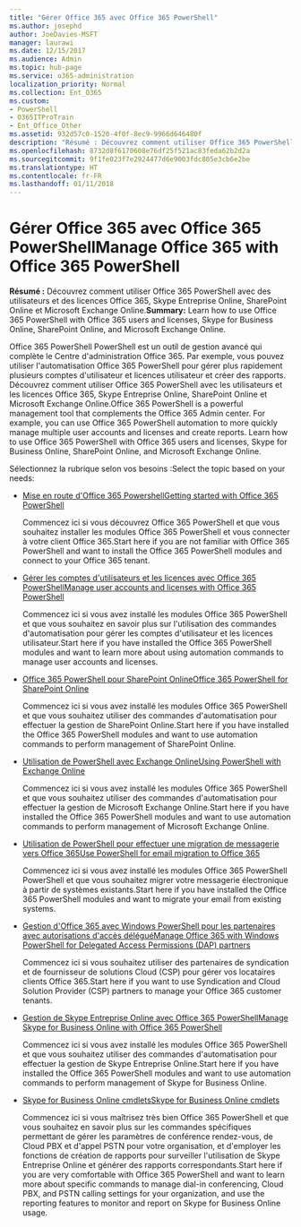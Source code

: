 ```yaml
---
title: "Gérer Office 365 avec Office 365 PowerShell"
ms.author: josephd
author: JoeDavies-MSFT
manager: laurawi
ms.date: 12/15/2017
ms.audience: Admin
ms.topic: hub-page
ms.service: o365-administration
localization_priority: Normal
ms.collection: Ent_O365
ms.custom:
- PowerShell
- O365ITProTrain
- Ent_Office_Other
ms.assetid: 932d57c0-1520-4f0f-8ec9-9966d646480f
description: "Résumé : Découvrez comment utiliser Office 365 PowerShell avec des utilisateurs et des licences Office 365, Skype Entreprise Online, SharePoint Online et Microsoft Exchange Online."
ms.openlocfilehash: 8732d8f6170608e76df25f521ac83feda62b2d2a
ms.sourcegitcommit: 9f1fe023f7e2924477d6e9003fdc805e3cb6e2be
ms.translationtype: HT
ms.contentlocale: fr-FR
ms.lasthandoff: 01/11/2018
---
```

# <a name="manage-office-365-with-office-365-powershell"></a><span data-ttu-id="d3df8-103">Gérer Office 365 avec Office 365 PowerShell</span><span class="sxs-lookup"><span data-stu-id="d3df8-103">Manage Office 365 with Office 365 PowerShell</span></span>

 <span data-ttu-id="d3df8-104">**Résumé :** Découvrez comment utiliser Office 365 PowerShell avec des utilisateurs et des licences Office 365, Skype Entreprise Online, SharePoint Online et Microsoft Exchange Online.</span><span class="sxs-lookup"><span data-stu-id="d3df8-104">**Summary:** Learn how to use Office 365 PowerShell with Office 365 users and licenses, Skype for Business Online, SharePoint Online, and Microsoft Exchange Online.</span></span>
  
<span data-ttu-id="d3df8-p101">Office 365 PowerShell PowerShell est un outil de gestion avancé qui complète le Centre d'administration Office 365. Par exemple, vous pouvez utiliser l'automatisation Office 365 PowerShell pour gérer plus rapidement plusieurs comptes d'utilisateur et licences utilisateur et créer des rapports. Découvrez comment utiliser Office 365 PowerShell avec les utilisateurs et les licences Office 365, Skype Entreprise Online, SharePoint Online et Microsoft Exchange Online.</span><span class="sxs-lookup"><span data-stu-id="d3df8-p101">Office 365 PowerShell is a powerful management tool that complements the Office 365 Admin center. For example, you can use Office 365 PowerShell automation to more quickly manage multiple user accounts and licenses and create reports. Learn how to use Office 365 PowerShell with Office 365 users and licenses, Skype for Business Online, SharePoint Online, and Microsoft Exchange Online.</span></span> 
  
<span data-ttu-id="d3df8-108">Sélectionnez la rubrique selon vos besoins :</span><span class="sxs-lookup"><span data-stu-id="d3df8-108">Select the topic based on your needs:</span></span>
  
- [<span data-ttu-id="d3df8-109">Mise en route d'Office 365 Powershell</span><span class="sxs-lookup"><span data-stu-id="d3df8-109">Getting started with Office 365 PowerShell</span></span>](getting-started-with-office-365-powershell.md)
    
    <span data-ttu-id="d3df8-110">Commencez ici si vous découvrez Office 365 PowerShell et que vous souhaitez installer les modules Office 365 PowerShell et vous connecter à votre client Office 365.</span><span class="sxs-lookup"><span data-stu-id="d3df8-110">Start here if you are not familiar with Office 365 PowerShell and want to install the Office 365 PowerShell modules and connect to your Office 365 tenant.</span></span>
    
- [<span data-ttu-id="d3df8-111">Gérer les comptes d'utilisateurs et les licences avec Office 365 PowerShell</span><span class="sxs-lookup"><span data-stu-id="d3df8-111">Manage user accounts and licenses with Office 365 PowerShell</span></span>](manage-user-accounts-and-licenses-with-office-365-powershell.md)
    
    <span data-ttu-id="d3df8-112">Commencez ici si vous avez installé les modules Office 365 PowerShell et que vous souhaitez en savoir plus sur l'utilisation des commandes d'automatisation pour gérer les comptes d'utilisateur et les licences utilisateur.</span><span class="sxs-lookup"><span data-stu-id="d3df8-112">Start here if you have installed the Office 365 PowerShell modules and want to learn more about using automation commands to manage user accounts and licenses.</span></span>
    
- <span data-ttu-id="d3df8-113">[Office 365 PowerShell pour SharePoint Online](https://technet.microsoft.com/fr-FR/library/fp161362.aspx)</span><span class="sxs-lookup"><span data-stu-id="d3df8-113">[Office 365 PowerShell for SharePoint Online](https://technet.microsoft.com/fr-FR/library/fp161362.aspx)</span></span>
    
    <span data-ttu-id="d3df8-114">Commencez ici si vous avez installé les modules Office 365 PowerShell et que vous souhaitez utiliser des commandes d'automatisation pour effectuer la gestion de SharePoint Online.</span><span class="sxs-lookup"><span data-stu-id="d3df8-114">Start here if you have installed the Office 365 PowerShell modules and want to use automation commands to perform management of SharePoint Online.</span></span>
    
- [<span data-ttu-id="d3df8-115">Utilisation de PowerShell avec Exchange Online</span><span class="sxs-lookup"><span data-stu-id="d3df8-115">Using PowerShell with Exchange Online</span></span>](https://technet.microsoft.com/library/jj200677%28v=exchg.160%29.aspx)
    
    <span data-ttu-id="d3df8-116">Commencez ici si vous avez installé les modules Office 365 PowerShell et que vous souhaitez utiliser des commandes d'automatisation pour effectuer la gestion de Microsoft Exchange Online.</span><span class="sxs-lookup"><span data-stu-id="d3df8-116">Start here if you have installed the Office 365 PowerShell modules and want to use automation commands to perform management of Microsoft Exchange Online.</span></span>
    
- [<span data-ttu-id="d3df8-117">Utilisation de PowerShell pour effectuer une migration de messagerie vers Office 365</span><span class="sxs-lookup"><span data-stu-id="d3df8-117">Use PowerShell for email migration to Office 365</span></span>](use-powershell-for-email-migration-to-office-365.md)
    
    <span data-ttu-id="d3df8-118">Commencez ici si vous avez installé les modules Office 365 PowerShell PowerShell et que vous souhaitez migrer votre messagerie électronique à partir de systèmes existants.</span><span class="sxs-lookup"><span data-stu-id="d3df8-118">Start here if you have installed the Office 365 PowerShell modules and want to migrate your email from existing systems.</span></span> 
    
- [<span data-ttu-id="d3df8-119">Gestion d'Office 365 avec Windows PowerShell pour les partenaires avec autorisations d'accès délégué</span><span class="sxs-lookup"><span data-stu-id="d3df8-119">Manage Office 365 with Windows PowerShell for Delegated Access Permissions (DAP) partners</span></span>](manage-office-365-with-windows-powershell-for-delegated-access-permissions-dap-p.md)
    
    <span data-ttu-id="d3df8-120">Commencez ici si vous souhaitez utiliser des partenaires de syndication et de fournisseur de solutions Cloud (CSP) pour gérer vos locataires clients Office 365.</span><span class="sxs-lookup"><span data-stu-id="d3df8-120">Start here if you want to use Syndication and Cloud Solution Provider (CSP) partners to manage your Office 365 customer tenants.</span></span> 
    
- [<span data-ttu-id="d3df8-121">Gestion de Skype Entreprise Online avec Office 365 PowerShell</span><span class="sxs-lookup"><span data-stu-id="d3df8-121">Manage Skype for Business Online with Office 365 PowerShell</span></span>](manage-skype-for-business-online-with-office-365-powershell.md)
    
    <span data-ttu-id="d3df8-122">Commencez ici si vous avez installé les modules Office 365 PowerShell et que vous souhaitez utiliser des commandes d'automatisation pour effectuer la gestion de Skype Entreprise Online.</span><span class="sxs-lookup"><span data-stu-id="d3df8-122">Start here if you have installed the Office 365 PowerShell modules and want to use automation commands to perform management of Skype for Business Online.</span></span>
    
- <span data-ttu-id="d3df8-123">[Skype for Business Online cmdlets](http://technet.microsoft.com/library/141fbda3-992a-4eeb-9352-c6b0ffd760f6.aspx)</span><span class="sxs-lookup"><span data-stu-id="d3df8-123">[Skype for Business Online cmdlets](http://technet.microsoft.com/library/141fbda3-992a-4eeb-9352-c6b0ffd760f6.aspx)</span></span>
    
    <span data-ttu-id="d3df8-124">Commencez ici si vous maîtrisez très bien Office 365 PowerShell et que vous souhaitez en savoir plus sur les commandes spécifiques permettant de gérer les paramètres de conférence rendez-vous, de Cloud PBX et d'appel PSTN pour votre organisation, et d'employer les fonctions de création de rapports pour surveiller l'utilisation de Skype Entreprise Online et générer des rapports correspondants.</span><span class="sxs-lookup"><span data-stu-id="d3df8-124">Start here if you are very comfortable with Office 365 PowerShell and want to learn more about specific commands to manage dial-in conferencing, Cloud PBX, and PSTN calling settings for your organization, and use the reporting features to monitor and report on Skype for Business Online usage.</span></span>
    

